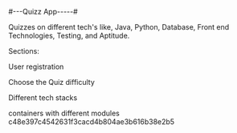 #---Quizz App-----#


Quizzes on different tech's like,
Java, Python, Database, Front end Technologies, Testing, and Aptitude.

Sections:

User registration

Choose the Quiz difficulty

Different tech stacks

containers with different modules
c48e397c4542631f3cacd4b804ae3b616b38e2b5
